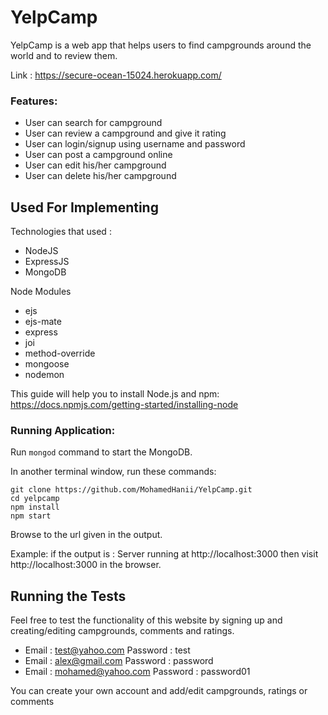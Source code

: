 # YelpCamp
YelpCamp is a web app that helps users to find campgrounds around the world and to review them.

Link : https://secure-ocean-15024.herokuapp.com/

### Features:

- User can search for campground
- User can review a campground and give it rating
- User can login/signup using username and password
- User can post a campground online
- User can edit his/her campground
- User can delete his/her campground

## Used For Implementing

Technologies that used : 
* NodeJS 
* ExpressJS
* MongoDB

Node Modules
* ejs
* ejs-mate
* express
* joi
* method-override
* mongoose
* nodemon


This guide will help you to install Node.js and npm: https://docs.npmjs.com/getting-started/installing-node


### Running Application:

Run ```mongod``` command to start the MongoDB.

In another terminal window, run these commands:

```
git clone https://github.com/MohamedHanii/YelpCamp.git
cd yelpcamp
npm install
npm start

```

Browse to the url given in the output.

Example: if the output is : Server running at http://localhost:3000 then visit http://localhost:3000 in the browser.

## Running the Tests

Feel free to test the functionality of this website by signing up and creating/editing campgrounds, comments and ratings.

* Email : test@yahoo.com      Password : test
* Email : alex@gmail.com      Password : password
* Email :  mohamed@yahoo.com  Password : password01

You can create your own account and add/edit campgrounds, ratings or comments